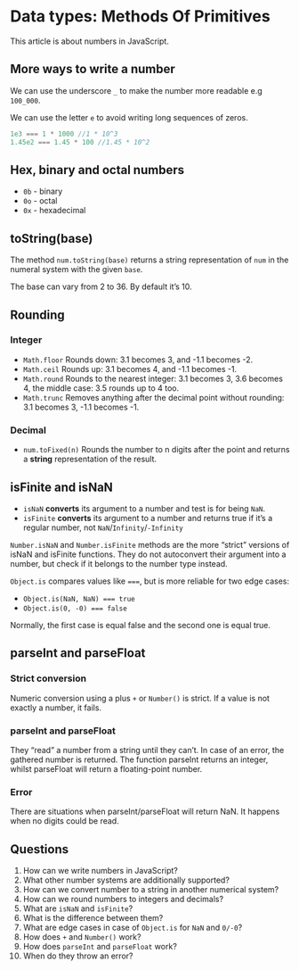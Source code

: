 # Data types: Methods Of Primitives

This article is about numbers in JavaScript.

## More ways to write a number

We can use the underscore  `_` to make the number more readable e.g `100_000`.

We can use the letter `e` to avoid writing long sequences of zeros.

```javascript
1e3 === 1 * 1000 //1 * 10^3
1.45e2 === 1.45 * 100 //1.45 * 10^2
```

## Hex, binary and octal numbers

- `0b` - binary
- `0o` - octal
- `0x` - hexadecimal

## toString(base)

The method `num.toString(base)` returns a string representation of `num` in the numeral system with the given `base`.

The base can vary from 2 to 36. By default it’s 10.

## Rounding

### Integer

- `Math.floor` Rounds down: 3.1 becomes 3, and -1.1 becomes -2.
- `Math.ceil` Rounds up: 3.1 becomes 4, and -1.1 becomes -1.
- `Math.round` Rounds to the nearest integer: 3.1 becomes 3, 3.6 becomes 4, the middle case: 3.5 rounds up to 4 too.
- `Math.trunc` Removes anything after the decimal point without rounding: 3.1 becomes 3, -1.1 becomes -1.

### Decimal

- `num.toFixed(n)` Rounds the number to n digits after the point and returns a **string** representation of the result.

## isFinite and isNaN

- `isNaN` **converts** its argument to a number and test is for being `NaN`.
- `isFinite` **converts** its argument to a number and returns true if it’s a regular number, not `NaN`/`Infinity`/`-Infinity`

`Number.isNaN` and `Number.isFinite` methods are the more “strict” versions of isNaN and isFinite functions. They do not autoconvert their argument into a number, but check if it belongs to the number type instead.

`Object.is` compares values like `===`, but is more reliable for two edge cases:
- `Object.is(NaN, NaN) === true`
- `Object.is(0, -0) === false`

Normally, the first case is equal false and the second one is equal true.

## parseInt and parseFloat

### Strict conversion
Numeric conversion using a plus `+` or `Number()` is strict. If a value is not exactly a number, it fails.

### parseInt and parseFloat
They “read” a number from a string until they can’t. In case of an error, the gathered number is returned. The function parseInt returns an integer, whilst parseFloat will return a floating-point number.

### Error
There are situations when parseInt/parseFloat will return NaN. It happens when no digits could be read.

## Questions
1. How can we write numbers in JavaScript?
2. What other number systems are additionally supported?
3. How can we convert number to a string in another numerical system?
4. How can we round numbers to integers and decimals?
5. What are `isNaN` and `isFinite`?
6. What is the difference between them?
7. What are edge cases in case of `Object.is` for `NaN` and `0/-0`?
8. How does `+` and `Number()` work?
9. How does `parseInt` and `parseFloat` work?
10. When do they throw an error?